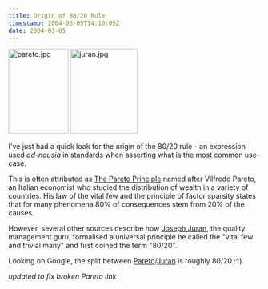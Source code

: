 ```yaml
---
title: Origin of 80/20 Rule
timestamp: 2004-03-05T14:10:05Z
date: 2004-03-05
---
```


<img alt="pareto.jpg" src="http://blog.whatfettle.com/archives/pareto.jpg" width="120" height="169" border="0" />&nbsp;<img alt="juran.jpg" src="http://blog.whatfettle.com/archives/juran.jpg" width="134" height="169" border="0" />

I've just had a quick look for the origin of the 80/20 rule - an expression used <i>ad-nausia</i> in standards when asserting what is the most common use-case. 

This is often attributed as <a href='http://en.wikipedia.org/wiki/Pareto_principle'>The Pareto Principle</a>  named after Vilfredo Pareto, an Italian economist who studied the distribution of wealth in a variety of countries.  His law of the vital few and the principle of factor sparsity states that for many phenomena 80% of consequences stem from 20% of the causes.

However, several other sources describe how <a href='http://www.juran.com/lower_2.cfm?article_id=21'>Joseph Juran</a>, the quality management guru, formalised a universal principle he called the "vital few and trivial many" and first coined the term "80/20".

Looking on Google, the split between <a href='http://www.google.com/search?q=Pareto+%2B80+%2B20'>Pareto</a>/<a href='http://www.google.com/search?q=Juran+%2B80+%2B20'>Juran</a> is roughly 80/20   :^)

<i>updated to fix broken Pareto link</i>